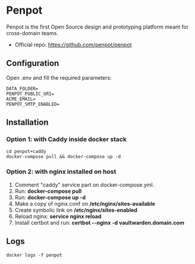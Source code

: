 # Penpot
Penpot is the first Open Source design and prototyping platform meant for cross-domain teams.

* Official repo: https://github.com/penpot/penpot

## Configuration
Open .env and fill the required parameters:
```
DATA_FOLDER=
PENPOT_PUBLIC_URI=
ACME_EMAIL=
PENPOT_SMTP_ENABLED=
```

## Installation

### Option 1: with Caddy inside docker stack
```
cd penpot+caddy
docker-compose pull && docker-compose up -d
```

### Option 2: with nginx installed on host
1. Comment "caddy" service part on docker-compose.yml.
2. Run: **docker-compose pull**
3. Run: **docker-compose up -d**
4. Make a copy of nginx.conf on **/etc/nginx/sites-available**
5. Create symbolic link on **/etc/nginx/sites-enabled**
6. Reload nginx: **service nginx reload**
7. Install certbot and run: **certbot --nginx -d vaultwarden.domain.com**

## Logs
```
docker logs -f penpot
```
